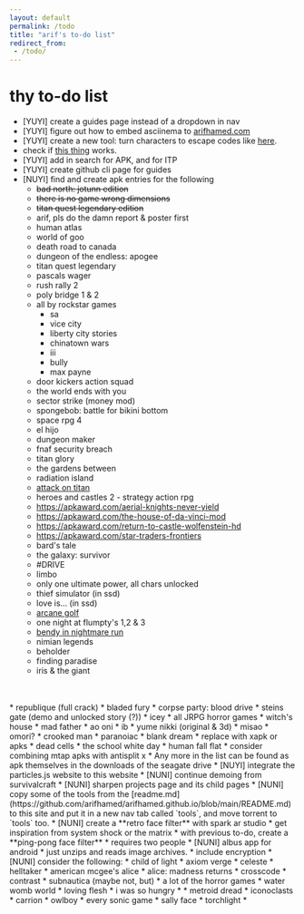 ```yaml
---
layout: default
permalink: /todo
title: "arif's to-do list"
redirect_from: 
 - /todo/
---
```


# thy to-do list
* [YUYI] create a guides page instead of a dropdown in nav
* [YUYI] figure out how to embed asciinema to [arifhamed.com](arifhamed.com)
* [YUYI] create a new tool: turn characters to escape codes like <a href="https://mateam.net/html-escape-characters/" target="_blank">here</a>.
* check if [this thing](\static\others\htmlescape.csv) works.
* [YUYI] add in search for APK, and for ITP
* [YUYI] create github cli page for guides
* [NUYI] find and create apk entries for the following
    * <s>bad north: jotunn edition</s>
    * <s>there is no game wrong dimensions</s>
    * <s>titan quest legendary edition</s>
    * arif, pls do the damn report & poster first
    * human atlas
    * world of goo
    * death road to canada
    * dungeon of the endless: apogee
    * titan quest legendary
    * pascals wager
    * rush rally 2
    * poly bridge 1 & 2
    * all by rockstar games
        * sa
        * vice city
        * liberty city stories
        * chinatown wars
        * iii
        * bully
        * max payne
    * door kickers action squad
    * the world ends with you
    * sector strike (money mod)
    * spongebob: battle for bikini bottom
    * space rpg 4
    * el hijo
    * dungeon maker
    * fnaf security breach
    * titan glory
    * the gardens between
    * radiation island
    * [attack on titan](https://apkaward.com/attack-on-titan)
    * heroes and castles 2 - strategy action rpg
    * <a href="https://apkaward.com/aerial-knights-never-yield" target="_blank">https://apkaward.com/aerial-knights-never-yield</a>
    * <a href="https://apkaward.com/the-house-of-da-vinci-mod" target="_blank">https://apkaward.com/the-house-of-da-vinci-mod</a>
    * <a href="https://apkaward.com/return-to-castle-wolfenstein-hd" target="_blank">https://apkaward.com/return-to-castle-wolfenstein-hd</a>
    * <a href="https://apkaward.com/star-traders-frontiers" target="_blank">https://apkaward.com/star-traders-frontiers</a>
    * bard's tale
    * the galaxy: survivor
    * #DRIVE
    * limbo
    * only one ultimate power, all chars unlocked
    * thief simulator (in ssd)
    * love is... (in ssd)
    * [arcane golf](https://play.google.com/store/apps/details?id=com.clickteam.arcanegolf)
    * one night at flumpty's 1,2 & 3
    * [bendy in nightmare run](https://play.google.com/store/apps/details?id=com.jds.binr)
    * nimian legends
    * beholder
    * finding paradise
    * iris & the giant
<br>
<br>
    * republique (full crack)
    * bladed fury
    * corpse party: blood drive
    * steins gate (demo and unlocked story (?))
    * icey
    * all JRPG horror games
        * witch's house
        * mad father
        * ao oni
        * ib
        * yume nikki (original & 3d)
        * misao
        * omori?
        * crooked man
        * paranoiac
        * blank dream
* replace with xapk or apks
    * dead cells
    * the school white day
    * human fall flat
* consider combining mtap apks with antisplit x
* Any more in the list can be found as apk themselves in the downloads of the seagate drive
* [NUYI] integrate the particles.js website to this website
* [NUNI] continue demoing from survivalcraft
* [NUNI] sharpen projects page and its child pages
* [NUNI] copy some of the tools from the [readme.md](https://github.com/arifhamed/arifhamed.github.io/blob/main/README.md) to this site and put it in a new nav tab called `tools`, and move torrent to `tools` too.
* [NUNI] create a **retro face filter** with spark ar studio
    * get inspiration from system shock or the matrix
* with previous to-do, create a **ping-pong face filter**
    * requires two people
* [NUNI] albus app for android
    * just unzips and reads image archives.
    * include encryption
* [NUNI] consider the following:
    * child of light
    * axiom verge
    * celeste
    * helltaker
    * american mcgee's alice
    * alice: madness returns
    * crosscode 
    * contrast
    * subnautica (maybe not, but)
    * a lot of the horror games
        * water womb world
        * loving flesh
        * i was so hungry
        * 
    * metroid dread
    * iconoclasts
    * carrion
    * owlboy
    * every sonic game
    * sally face
    * torchlight
    * 
    